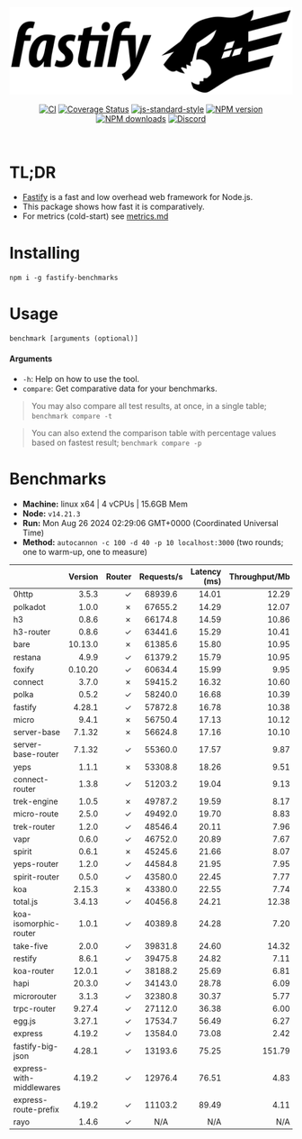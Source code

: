 <div align="center">
  <img src="https://github.com/fastify/graphics/raw/HEAD/fastify-landscape-outlined.svg" width="650" height="auto"/>
</div>

<div align="center">

[![CI](https://github.com/fastify/fastify/workflows/ci/badge.svg)](https://github.com/fastify/fastify/actions/workflows/ci.yml)
[![Coverage Status](https://coveralls.io/repos/github/fastify/fastify/badge.svg?branch=master)](https://coveralls.io/github/fastify/fastify?branch=master)
[![js-standard-style](https://img.shields.io/badge/code%20style-standard-brightgreen.svg?style=flat)](http://standardjs.com/)
[![NPM version](https://img.shields.io/npm/v/fastify.svg?style=flat)](https://www.npmjs.com/package/fastify)
[![NPM downloads](https://img.shields.io/npm/dm/fastify.svg?style=flat)](https://www.npmjs.com/package/fastify) [![Discord](https://img.shields.io/discord/725613461949906985)](https://discord.gg/fastify)

</div>
<br />

# TL;DR

* [Fastify](https://github.com/fastify/fastify) is a fast and low overhead web framework for Node.js.
* This package shows how fast it is comparatively.
* For metrics (cold-start) see [metrics.md](./METRICS.md)

# Installing

```
npm i -g fastify-benchmarks
```

# Usage

```
benchmark [arguments (optional)]
```

#### Arguments

* `-h`: Help on how to use the tool.
* `compare`: Get comparative data for your benchmarks.

> You may also compare all test results, at once, in a single table; `benchmark compare -t`

> You can also extend the comparison table with percentage values based on fastest result; `benchmark compare -p`
# Benchmarks

* __Machine:__ linux x64 | 4 vCPUs | 15.6GB Mem
* __Node:__ `v14.21.3`
* __Run:__ Mon Aug 26 2024 02:29:06 GMT+0000 (Coordinated Universal Time)
* __Method:__ `autocannon -c 100 -d 40 -p 10 localhost:3000` (two rounds; one to warm-up, one to measure)

|                          | Version | Router | Requests/s | Latency (ms) | Throughput/Mb |
| :--                      | --:     | --:    | :-:        | --:          | --:           |
| 0http                    | 3.5.3   | ✓      | 68939.6    | 14.01        | 12.29         |
| polkadot                 | 1.0.0   | ✗      | 67655.2    | 14.29        | 12.07         |
| h3                       | 0.8.6   | ✗      | 66174.8    | 14.59        | 10.86         |
| h3-router                | 0.8.6   | ✓      | 63441.6    | 15.29        | 10.41         |
| bare                     | 10.13.0 | ✗      | 61385.6    | 15.80        | 10.95         |
| restana                  | 4.9.9   | ✓      | 61379.2    | 15.79        | 10.95         |
| foxify                   | 0.10.20 | ✓      | 60634.4    | 15.99        | 9.95          |
| connect                  | 3.7.0   | ✗      | 59415.2    | 16.32        | 10.60         |
| polka                    | 0.5.2   | ✓      | 58240.0    | 16.68        | 10.39         |
| fastify                  | 4.28.1  | ✓      | 57872.8    | 16.78        | 10.38         |
| micro                    | 9.4.1   | ✗      | 56750.4    | 17.13        | 10.12         |
| server-base              | 7.1.32  | ✗      | 56624.8    | 17.16        | 10.10         |
| server-base-router       | 7.1.32  | ✓      | 55360.0    | 17.57        | 9.87          |
| yeps                     | 1.1.1   | ✗      | 53308.8    | 18.26        | 9.51          |
| connect-router           | 1.3.8   | ✓      | 51203.2    | 19.04        | 9.13          |
| trek-engine              | 1.0.5   | ✗      | 49787.2    | 19.59        | 8.17          |
| micro-route              | 2.5.0   | ✓      | 49492.0    | 19.70        | 8.83          |
| trek-router              | 1.2.0   | ✓      | 48546.4    | 20.11        | 7.96          |
| vapr                     | 0.6.0   | ✓      | 46752.0    | 20.89        | 7.67          |
| spirit                   | 0.6.1   | ✗      | 45245.6    | 21.66        | 8.07          |
| yeps-router              | 1.2.0   | ✓      | 44584.8    | 21.95        | 7.95          |
| spirit-router            | 0.5.0   | ✓      | 43580.0    | 22.45        | 7.77          |
| koa                      | 2.15.3  | ✗      | 43380.0    | 22.55        | 7.74          |
| total.js                 | 3.4.13  | ✓      | 40456.8    | 24.21        | 12.38         |
| koa-isomorphic-router    | 1.0.1   | ✓      | 40389.8    | 24.28        | 7.20          |
| take-five                | 2.0.0   | ✓      | 39831.8    | 24.60        | 14.32         |
| restify                  | 8.6.1   | ✓      | 39475.8    | 24.82        | 7.11          |
| koa-router               | 12.0.1  | ✓      | 38188.2    | 25.69        | 6.81          |
| hapi                     | 20.3.0  | ✓      | 34143.0    | 28.78        | 6.09          |
| microrouter              | 3.1.3   | ✓      | 32380.8    | 30.37        | 5.77          |
| trpc-router              | 9.27.4  | ✓      | 27112.0    | 36.38        | 6.00          |
| egg.js                   | 3.27.1  | ✓      | 17534.7    | 56.49        | 6.27          |
| express                  | 4.19.2  | ✓      | 13584.0    | 73.08        | 2.42          |
| fastify-big-json         | 4.28.1  | ✓      | 13193.6    | 75.25        | 151.79        |
| express-with-middlewares | 4.19.2  | ✓      | 12976.4    | 76.51        | 4.83          |
| express-route-prefix     | 4.19.2  | ✓      | 11103.2    | 89.49        | 4.11          |
| rayo                     | 1.4.6   | ✓      | N/A        | N/A          | N/A           |
